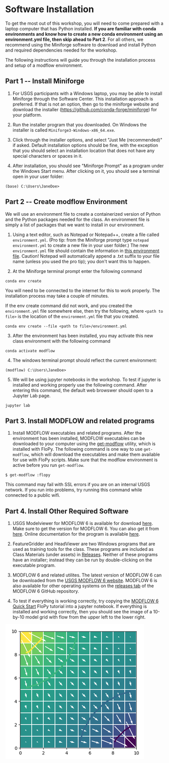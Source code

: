 # Software Installation
To get the most out of this workshop, you will need to come prepared with a laptop computer that has Python installed.  **If you are familiar with conda environments and know how to create a new conda environment using an environment.yml file, then skip ahead to Part 2**.  For all others, we recommend using the Miniforge software to download and install Python and required dependencies needed for the workshop.  

The following instructions will guide you through the installation process and setup of a modflow environment.

## Part 1 -- Install Miniforge
1. For USGS participants with a Windows laptop, you may be able to install Miniforge through the Software Center.  This installation approach is preferred.  If that is not an option, then go to the miniforge website and download the installer (https://github.com/conda-forge/miniforge) for your platform.

2. Run the installer program that you downloaded.  On Windows the installer is called `Miniforge3-Windows-x86_64.exe`.

3. Click through the installer options, and select "Just Me (recommended)" if asked.  Default installation options should be fine, with the exception that you should select an installation location that does not have any special characters or spaces in it.

4. After installation, you should see "Miniforge Prompt" as a program under the Windows Start menu.  After clicking on it, you should see a terminal open in your user folder:
```
(base) C:\Users\JaneDoe>
```

## Part 2 -- Create modflow Environment
We will use an environment file to create a containerized version of Python and the Python packages needed for the class.  An environment file is simply a list of packages that we want to install in our environment.

1. Using a text editor, such as Notepad or Notepad++, create a file called `environment.yml`. (Pro tip: from the Miniforge prompt type `notepad environment.yml` to create a new file in your user folder.) The new `environment.yml` file should contain the information in [this environment file](./environment.yml).  Caution!  Notepad will automatically append a .txt suffix to your file name (unless you used the pro tip); you don't want this to happen.

2.  At the Miniforge terminal prompt enter the following command
```
conda env create
```

You will need to be connected to the internet for this to work properly.  The installation process may take a couple of minutes.

If the env create command did not work, and you created the `environment.yml` file somewhere else, then try the following, where `<path to file>` is the location of the `environment.yml` file that you created.
```
conda env create --file <path to file>/environment.yml
```

3.  After the environment has been installed, you may activate this new class environment with the following command
```
conda activate modflow
```

4.  The windows terminal prompt should reflect the current environment:
```
(modflow) C:\Users\JaneDoe>
```

5.  We will be using jupyter notebooks in the workshop.  To test if jupyter is installed and working properly use the following command.  After entering this command, the default web browswer should open to a Jupyter Lab page.
```
jupyter lab
```

## Part 3.  Install MODFLOW and related programs

1.  Install MODFLOW executables and related programs.  After the environment has been installed, MODFLOW executables can be downloaded to your computer using the [get-modflow](https://github.com/modflowpy/flopy/blob/develop/docs/get_modflow.md) utility, which is installed with FloPy. The following command is one way to use `get-modflow`, which will download the executables and make them available for use with FloPy scripts.  Make sure that the modflow environment is active before you run `get-modflow`.

```
$ get-modflow :flopy 
```

This command may fail with SSL errors if you are on an internal USGS network.  If you run into problems, try running this command while connected to a public wifi.


## Part 4.  Install Other Required Software

1.  USGS Modelviewer for MODFLOW 6 is available for download [here](https://www.usgs.gov/software/model-viewer-program-three-dimensional-visualization-ground-water-model-results).  Make sure to get the version for MODFLOW 6.  You can also get it from [here](https://github.com/MODFLOW-USGS/modelviewer-mf6/releases/tag/1.0.0).  Online documentation for the program is available [here](https://modelviewer-mf6.readthedocs.io/en/latest/).

2.  FeatureGridder and HeadViewer are two Windows programs that are used as training tools for the class.  These programs are included as Class Materials (under assets) in [Releases](https://github.com/langevin-usgs/modflow-sandiego-2025/releases).  Neither of these programs have an installer; instead they can be run by double-clicking on the executable program.

3.  MODFLOW 6 and related utilites.  The latest version of MODFLOW 6 can be downloaded from the [USGS MODFLOW 6 website](https://www.usgs.gov/software/modflow-6-usgs-modular-hydrologic-model).  MODFLOW 6 is also available for other operating systems on the [releases tab](https://github.com/MODFLOW-USGS/modflow6/releases) of the MODFLOW 6 GitHub repository.

4.  To test if everything is working correctly, try copying the [MODFLOW 6 Quick Start](https://github.com/modflowpy/flopy#modflow-6-quick-start) FloPy tutorial into a jupyter notebook.  If everything is installed and working correctly, then you should see the image of a 10-by-10 model grid with flow from the upper left to the lower right.

![alt](images/flopy_results.png)
